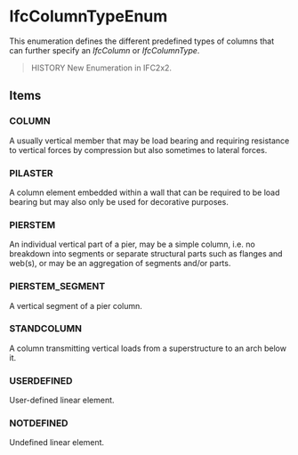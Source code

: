 # IfcColumnTypeEnum

This enumeration defines the different predefined types of columns that can further specify an _IfcColumn_ or _IfcColumnType_.

> HISTORY New Enumeration in IFC2x2.

## Items

### COLUMN
A usually vertical member that may be load bearing and requiring resistance to vertical forces by compression but also sometimes to lateral forces.

### PILASTER
A column element embedded within a wall that can be required to be load bearing but may also only be used for decorative purposes.

### PIERSTEM
An individual vertical part of a pier, may be a simple column, i.e. no breakdown into segments or separate structural parts such as flanges and web(s), or may be an aggregation of segments and/or parts.

### PIERSTEM_SEGMENT
A vertical segment of a pier column.

### STANDCOLUMN
A column transmitting vertical loads from a superstructure to an arch below it.

### USERDEFINED
User-defined linear element.

### NOTDEFINED
Undefined linear element.
